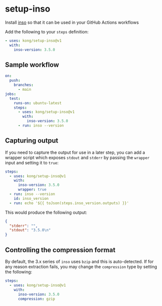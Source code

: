 # setup-inso

Install [inso](https://github.com/Kong/insomnia/tree/develop/packages/insomnia-inso) so that it can be used in your GitHub Actions workflows

Add the following to your `steps` definition:

```yaml
- uses: kong/setup-inso@v1
  with:
    inso-version: 3.5.0
```

## Sample workflow

```yaml
on:
  push:
    branches:
      - main
jobs:
  test:
    runs-on: ubuntu-latest
    steps:
      - uses: kong/setup-inso@v1
        with:
          inso-version: 3.5.0
      - run: inso --version
```

## Capturing output

If you need to capture the output for use in a later step, you can add a wrapper script which exposes `stdout` and `stderr` by passing the `wrapper` input and setting it to `true`:

```yaml
steps:
  - uses: kong/setup-inso@v1
    with:
      inso-version: 3.5.0
      wrapper: true
  - run: inso --version
    id: inso_version
  - run: echo '${{ toJson(steps.inso_version.outputs) }}'
```

This would produce the following output:

```json
{
  "stderr": "",
  "stdout": "3.5.0\n"
}
```

## Controlling the compression format

By default, the 3.x series of `inso` uses `bzip` and this is auto-detected. If for any reason extraction fails, you may change the `compression` type by setting the following:

```yaml
steps:
  - uses: kong/setup-inso@v1
    with:
      inso-version: 3.5.0
      compression: gzip
```